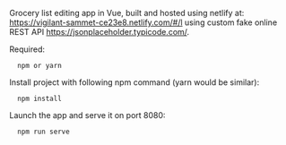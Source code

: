 Grocery list editing app in Vue, built and hosted using netlify at: https://vigilant-sammet-ce23e8.netlify.com/#/l using custom fake online REST API https://jsonplaceholder.typicode.com/.

Required:

      npm or yarn

Install project with following npm command (yarn would be similar):
      
      npm install
      
Launch the app and serve it on port 8080:
      
      npm run serve
